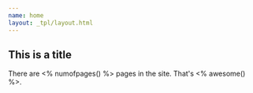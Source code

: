 ```yaml
---
name: home
layout: _tpl/layout.html
---
```


## This is a title

There are <% numofpages() %> pages in the site. That's <% awesome() %>.